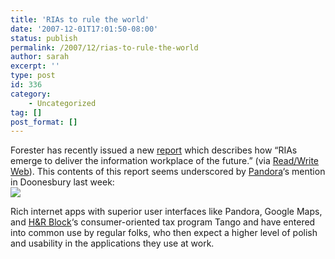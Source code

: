 ```yaml
---
title: 'RIAs to rule the world'
date: '2007-12-01T17:01:50-08:00'
status: publish
permalink: /2007/12/rias-to-rule-the-world
author: sarah
excerpt: ''
type: post
id: 336
category:
    - Uncategorized
tag: []
post_format: []
---
```

Forester has recently issued a new [report](http://www.forrester.com/Research/Document/Excerpt/0,7211,43452,00.html) which describes how “RIAs emerge to deliver the information workplace of the future.” (via [Read/Write Web](http://www.readwriteweb.com/archives/forrester_ria_enterprise.php)). This contents of this report seems underscored by [Pandora](http://www.pandora.com/)‘s mention in Doonesbury last week:  
[![](http://images.ucomics.com/comics/db/2007/db071127.gif)](http://www.doonesbury.com/strip/dailydose/index.html?uc_full_date=20071127)

Rich internet apps with superior user interfaces like Pandora, Google Maps, and [H&amp;R Block](http://www.hrblock.com/)‘s consumer-oriented tax program Tango and have entered into common use by regular folks, who then expect a higher level of polish and usability in the applications they use at work.